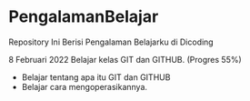 # PengalamanBelajar
Repository Ini Berisi Pengalaman Belajarku di Dicoding

8 Februari 2022
Belajar kelas GIT dan GITHUB. (Progres 55%)
  * Belajar tentang apa itu GIT dan GITHUB
  * Belajar cara mengoperasikannya.
